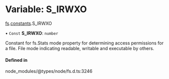 # Variable: S\_IRWXO

[fs](../modules/fs.md).[constants](../modules/fs.constants.md).S_IRWXO

• `Const` **S\_IRWXO**: `number`

Constant for fs.Stats mode property for determining access permissions for a file. File mode indicating readable, writable and executable by others.

#### Defined in

node_modules/@types/node/fs.d.ts:3246

